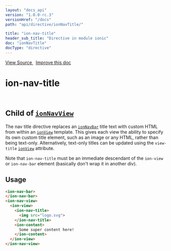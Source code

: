 ```yaml
---
layout: "docs_api"
version: "1.0.0-rc.3"
versionHref: "/docs"
path: "api/directive/ionNavTitle/"

title: "ion-nav-title"
header_sub_title: "Directive in module ionic"
doc: "ionNavTitle"
docType: "directive"
---
```


<div class="improve-docs">
  <a href='https://github.com/driftyco/ionic-v1/blob/master/js/angular/directive/navTitle.js#L1'>
    View Source
  </a>
  &nbsp;
  <a href='http://github.com/driftyco/ionic/edit/master/js/angular/directive/navTitle.js#L1'>
    Improve this doc
  </a>
</div>




<h1 class="api-title">

  ion-nav-title


<br />
<small>
  Child of <a href="/docs/api/directive/ionNavView/"><code>ionNavView</code></a>
</small>


</h1>





The nav title directive replaces an <a href="/docs/api/directive/ionNavBar/"><code>ionNavBar</code></a> title text with
custom HTML from within an <a href="/docs/api/directive/ionView/"><code>ionView</code></a> template. This gives each
view the ability to specify its own custom title element, such as an image or any HTML,
rather than being text-only. Alternatively, text-only titles can be updated using the
`view-title` <a href="/docs/api/directive/ionView/"><code>ionView</code></a> attribute.

Note that `ion-nav-title` must be an immediate descendant of the `ion-view` or
`ion-nav-bar` element (basically don't wrap it in another div).








  
<h2 id="usage">Usage</h2>
  
```html
<ion-nav-bar>
</ion-nav-bar>
<ion-nav-view>
  <ion-view>
    <ion-nav-title>
      <img src="logo.svg">
    </ion-nav-title>
    <ion-content>
      Some super content here!
    </ion-content>
  </ion-view>
</ion-nav-view>
```
  
  

  





